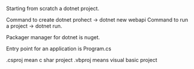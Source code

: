 Starting from scratch a dotnet project.

Command to create dotnet prohect  ->  dotnet new webapi
Command to run a project -> dotnet run.

Packager manager for dotnet is nuget.

Entry point for an application is Program.cs


.csproj mean c shar project
.vbproj means visual basic project
